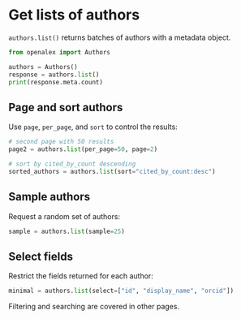 # Get lists of authors

`authors.list()` returns batches of authors with a metadata object.

```python
from openalex import Authors

authors = Authors()
response = authors.list()
print(response.meta.count)
```

## Page and sort authors

Use `page`, `per_page`, and `sort` to control the results:

```python
# second page with 50 results
page2 = authors.list(per_page=50, page=2)

# sort by cited_by_count descending
sorted_authors = authors.list(sort="cited_by_count:desc")
```

## Sample authors

Request a random set of authors:

```python
sample = authors.list(sample=25)
```

## Select fields

Restrict the fields returned for each author:

```python
minimal = authors.list(select=["id", "display_name", "orcid"])
```

Filtering and searching are covered in other pages.
